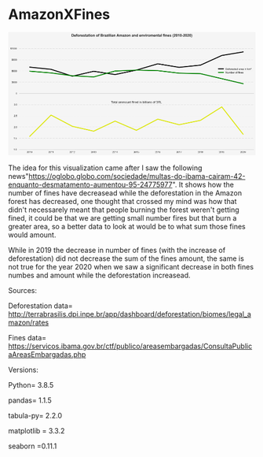 # AmazonXFines

![alt text](https://github.com/GuilhermeGAraujo/AmazonxFines/blob/main/Amzon_fines_vis.png)

The idea for this visualization came after I saw the following news"https://oglobo.globo.com/sociedade/multas-do-ibama-cairam-42-enquanto-desmatamento-aumentou-95-24775977". It shows how the number of fines have decreasead while the deforestation in the Amazon forest has decreased, one thought that crossed my mind was how that didn't necessarely meant that people burning the forest weren't getting fined, it could be that we are getting small number fires but that burn a greater area, so a better data to look at would be to what sum those fines would amount. 

While in 2019 the decrease in number of fines (with the increase of deforestation) did not decrease the sum of the fines amount, the same is not true for the year 2020 when we saw a significant decrease in both fines numbes and amount while the deforestation increasead.

Sources:

Deforestation data= http://terrabrasilis.dpi.inpe.br/app/dashboard/deforestation/biomes/legal_amazon/rates

Fines data= https://servicos.ibama.gov.br/ctf/publico/areasembargadas/ConsultaPublicaAreasEmbargadas.php

Versions:

Python= 3.8.5

pandas=  1.1.5

tabula-py= 2.2.0

matplotlib = 3.3.2

seaborn =0.11.1
